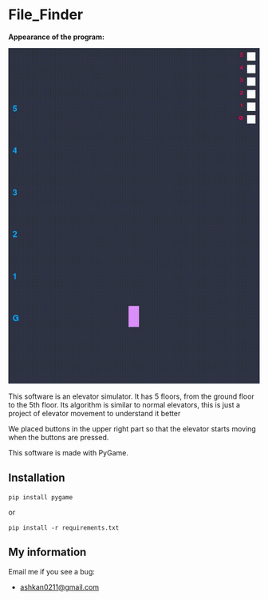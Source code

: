 
# File_Finder
**Appearance of the program:**

<img alt="Terraform Provider Manager Demo" src="/gif/for_program.gif"/>

This software is an elevator simulator.
It has 5 floors, from the ground floor to the 5th floor.
Its algorithm is similar to normal elevators, this is just a project of elevator movement to understand it better

We placed buttons in the upper right part so that the elevator starts moving when the buttons are pressed.

This software is made with PyGame.

## Installation
```
pip install pygame
```
or
```
pip install -r requirements.txt
```

## My information

Email me if you see a bug:

- ashkan0211@gmail.com
